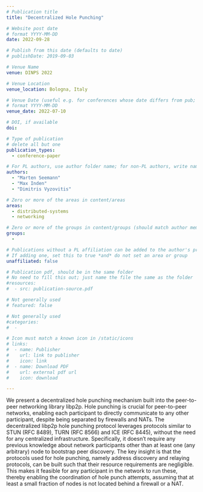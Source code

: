 ```yaml
---
# Publication title
title: "Decentralized Hole Punching"

# Website post date
# format YYYY-MM-DD
date: 2022-09-28

# Publish from this date (defaults to date)
# publishDate: 2019-09-03

# Venue Name
venue: DINPS 2022

# Venue Location
venue_location: Bologna, Italy

# Venue Date (useful e.g. for conferences whose date differs from pub; defaults to date)
# format YYYY-MM-DD
venue_date: 2022-07-10

# DOI, if available
doi:

# Type of publication
# delete all but one
publication_types:
  - conference-paper

# For PL authors, use author folder name; for non-PL authors, write name as in paper within ""
authors:
  - "Marten Seemann"
  - "Max Inden"
  - "Dimitris Vyzovitis"

# Zero or more of the areas in content/areas
areas:
  - distributed-systems
  - networking

# Zero or more of the groups in content/groups (should match author membership)
groups:
  -

# Publications without a PL affiliation can be added to the author's profile without showing up elsewhere
# If adding one, set this to true *and* do not set an area or group
unaffiliated: false

# Publication pdf, should be in the same folder
# No need to fill this out; just name the file the same as the folder
#resources:
#  - src: publication-source.pdf

# Not generally used
# featured: false

# Not generally used
#categories:
#  -

# Icon must match a known icon in /static/icons
# links:
#  - name: Publisher
#    url: link to publisher
#    icon: link
#  - name: Download PDF
#    url: external pdf url
#    icon: download

---
```


We present a decentralized hole punching mechanism built into the peer-to-peer networking library libp2p. Hole punching is crucial for peer-to-peer networks, enabling each participant to directly communicate to any other participant, despite being separated by firewalls and NATs. The decentralized libp2p hole punching protocol leverages protocols similar to STUN (RFC 8489), TURN (RFC 8566) and ICE (RFC 8445), without the need for any centralized infrastructure. Specifically, it doesn’t require any previous knowledge about network participants other than at least one (any arbitrary) node to bootstrap peer discovery. The key insight is that the protocols used for hole punching, namely address discovery and relaying protocols, can be built such that their resource requirements are negligible. This makes it feasible for any participant in the network to run these, thereby enabling the coordination of hole punch attempts, assuming that at least a small fraction of nodes is not located behind a firewall or a NAT.